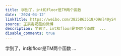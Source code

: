 ```yaml
---
title: 学到了，int和floor是TM两个函数
date: '2024-04-12'
linkTitle: https://weibo.com/3825863518/O9nl40yS4
source: 正宗毒奶菇的微博
description: 学到了，int和floor是TM两个函数  ...
disable_comments: true
---
```

学到了，int和floor是TM两个函数  ...